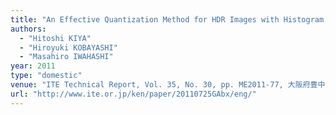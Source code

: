 ```yaml
---
title: "An Effective Quantization Method for HDR Images with Histogram Sparsity"
authors:
  - "Hitoshi KIYA"
  - "Hiroyuki KOBAYASHI"
  - "Masahiro IWAHASHI"
year: 2011
type: "domestic"
venue: "ITE Technical Report, Vol. 35, No. 30, pp. ME2011-77, 大阪府豊中市, 2011-07-25."
url: "http://www.ite.or.jp/ken/paper/20110725GAbx/eng/"
---
```

